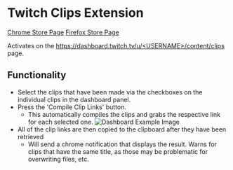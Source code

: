 # Twitch Clips Extension

[Chrome Store Page](https://chrome.google.com/webstore/detail/twitch-clips-helper/lnnmamblgkdjladkhgjecbhgopnfhnih)
[Firefox Store Page](https://addons.mozilla.org/en-US/firefox/addon/twitch-clips-helper/)

Activates on the [https://dashboard.twitch.tv/u/<USERNAME\>/content/clips](https://dashboard.twitch.tv/content/clips) page.

## Functionality
- Select the clips that have been made via the checkboxes on the individual clips in the dashboard panel.
- Press the 'Compile Clip Links' button.
  - This automatically compiles the clips and grabs the respective link for each selected one.
  ![Dashboard Example Image](https://i.imgur.com/IA1uLNd.png)
- All of the clip links are then copied to the clipboard after they have been retrieved
  - Will send a chrome notification that displays the result. Warns for clips that have the same title, as those may be problematic for overwriting files, etc.

